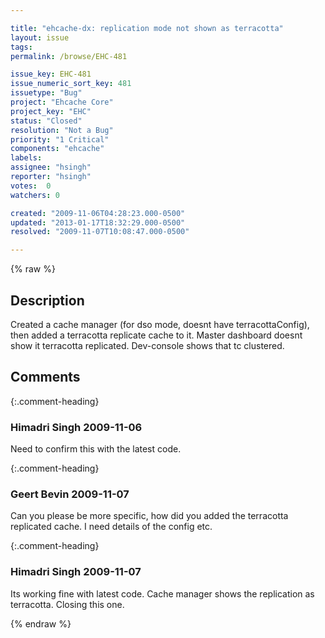 ```yaml
---

title: "ehcache-dx: replication mode not shown as terracotta"
layout: issue
tags: 
permalink: /browse/EHC-481

issue_key: EHC-481
issue_numeric_sort_key: 481
issuetype: "Bug"
project: "Ehcache Core"
project_key: "EHC"
status: "Closed"
resolution: "Not a Bug"
priority: "1 Critical"
components: "ehcache"
labels: 
assignee: "hsingh"
reporter: "hsingh"
votes:  0
watchers: 0

created: "2009-11-06T04:28:23.000-0500"
updated: "2013-01-17T18:32:29.000-0500"
resolved: "2009-11-07T10:08:47.000-0500"

---
```




{% raw %}



## Description

<div markdown="1" class="description">

Created a cache manager (for dso mode, doesnt have terracottaConfig), then added a terracotta replicate cache to it. Master dashboard doesnt show it terracotta replicated. Dev-console shows that tc clustered.

</div>

## Comments


{:.comment-heading}
### **Himadri Singh** <span class="date">2009-11-06</span>

<div markdown="1" class="comment">

Need to confirm this with the latest code. 

</div>


{:.comment-heading}
### **Geert Bevin** <span class="date">2009-11-07</span>

<div markdown="1" class="comment">

Can you please be more specific, how did you added the terracotta replicated cache. I need details of the config etc.

</div>


{:.comment-heading}
### **Himadri Singh** <span class="date">2009-11-07</span>

<div markdown="1" class="comment">

Its working fine with latest code. Cache manager shows the replication as terracotta. Closing this one.

</div>



{% endraw %}
